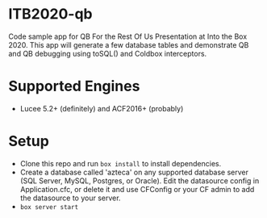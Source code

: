 # ITB2020-qb
Code sample app for QB For the Rest Of Us Presentation at Into the Box 2020. This app will generate a few database tables
and demonstrate QB and QB debugging using toSQL() and Coldbox interceptors.

# Supported Engines
* Lucee 5.2+ (definitely) and ACF2016+ (probably)

# Setup
* Clone this repo and run `box install` to install dependencies.
* Create a database called 'azteca' on any supported database server (SQL Server, MySQL, Postgres, or Oracle). Edit the datasource config
in Application.cfc, or delete it and use CFConfig or your CF admin to add the datasource to your server.
* `box server start`
